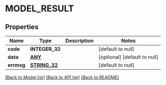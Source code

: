 # MODEL_RESULT

## Properties
Name | Type | Description | Notes
------------ | ------------- | ------------- | -------------
**code** | **INTEGER_32** |  | [default to null]
**data** | [**ANY**](.md) |  | [optional] [default to null]
**errmsg** | [**STRING_32**](STRING_32.md) |  | [default to null]

[[Back to Model list]](../README.md#documentation-for-models) [[Back to API list]](../README.md#documentation-for-api-endpoints) [[Back to README]](../README.md)


